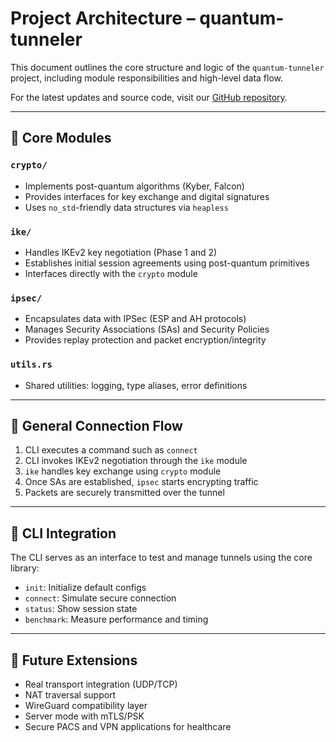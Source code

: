 # Project Architecture – quantum-tunneler

This document outlines the core structure and logic of the `quantum-tunneler` project, including module responsibilities and high-level data flow.

For the latest updates and source code, visit our [GitHub repository](https://github.com/doomhammerhell/quantum-tunneler).

---

## 📁 Core Modules

### `crypto/`
- Implements post-quantum algorithms (Kyber, Falcon)
- Provides interfaces for key exchange and digital signatures
- Uses `no_std`-friendly data structures via `heapless`

### `ike/`
- Handles IKEv2 key negotiation (Phase 1 and 2)
- Establishes initial session agreements using post-quantum primitives
- Interfaces directly with the `crypto` module

### `ipsec/`
- Encapsulates data with IPSec (ESP and AH protocols)
- Manages Security Associations (SAs) and Security Policies
- Provides replay protection and packet encryption/integrity

### `utils.rs`
- Shared utilities: logging, type aliases, error definitions

---

## 🔁 General Connection Flow

1. CLI executes a command such as `connect`
2. CLI invokes IKEv2 negotiation through the `ike` module
3. `ike` handles key exchange using `crypto` module
4. Once SAs are established, `ipsec` starts encrypting traffic
5. Packets are securely transmitted over the tunnel

---

## 🧩 CLI Integration

The CLI serves as an interface to test and manage tunnels using the core library:

- `init`: Initialize default configs
- `connect`: Simulate secure connection
- `status`: Show session state
- `benchmark`: Measure performance and timing

---

## 🔮 Future Extensions

- Real transport integration (UDP/TCP)
- NAT traversal support
- WireGuard compatibility layer
- Server mode with mTLS/PSK
- Secure PACS and VPN applications for healthcare 